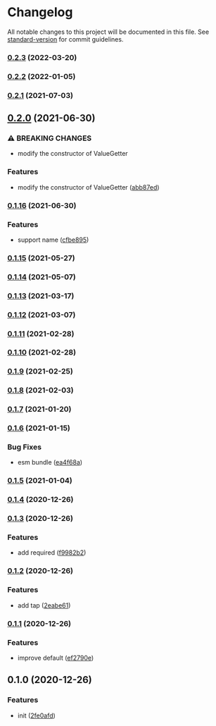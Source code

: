 # Changelog

All notable changes to this project will be documented in this file. See [standard-version](https://github.com/conventional-changelog/standard-version) for commit guidelines.

### [0.2.3](https://github.com/BlackGlory/value-getter/compare/v0.2.2...v0.2.3) (2022-03-20)

### [0.2.2](https://github.com/BlackGlory/value-getter/compare/v0.2.1...v0.2.2) (2022-01-05)

### [0.2.1](https://github.com/BlackGlory/value-getter/compare/v0.2.0...v0.2.1) (2021-07-03)

## [0.2.0](https://github.com/BlackGlory/value-getter/compare/v0.1.16...v0.2.0) (2021-06-30)


### ⚠ BREAKING CHANGES

* modify the constructor of ValueGetter

### Features

* modify the constructor of ValueGetter ([abb87ed](https://github.com/BlackGlory/value-getter/commit/abb87ed062983ed8b41ae00e330eb128a8717f0a))

### [0.1.16](https://github.com/BlackGlory/value-getter/compare/v0.1.15...v0.1.16) (2021-06-30)


### Features

* support name ([cfbe895](https://github.com/BlackGlory/value-getter/commit/cfbe8950006fe63578f367a9336e962c3015191a))

### [0.1.15](https://github.com/BlackGlory/value-getter/compare/v0.1.14...v0.1.15) (2021-05-27)

### [0.1.14](https://github.com/BlackGlory/value-getter/compare/v0.1.13...v0.1.14) (2021-05-07)

### [0.1.13](https://github.com/BlackGlory/value-getter/compare/v0.1.12...v0.1.13) (2021-03-17)

### [0.1.12](https://github.com/BlackGlory/value-getter/compare/v0.1.11...v0.1.12) (2021-03-07)

### [0.1.11](https://github.com/BlackGlory/value-getter/compare/v0.1.10...v0.1.11) (2021-02-28)

### [0.1.10](https://github.com/BlackGlory/value-getter/compare/v0.1.9...v0.1.10) (2021-02-28)

### [0.1.9](https://github.com/BlackGlory/value-getter/compare/v0.1.8...v0.1.9) (2021-02-25)

### [0.1.8](https://github.com/BlackGlory/value-getter/compare/v0.1.7...v0.1.8) (2021-02-03)

### [0.1.7](https://github.com/BlackGlory/value-getter/compare/v0.1.6...v0.1.7) (2021-01-20)

### [0.1.6](https://github.com/BlackGlory/value-getter/compare/v0.1.5...v0.1.6) (2021-01-15)


### Bug Fixes

* esm bundle ([ea4f68a](https://github.com/BlackGlory/value-getter/commit/ea4f68aabc0e4d6a405efecf27e855a68d97499f))

### [0.1.5](https://github.com/BlackGlory/value-getter/compare/v0.1.4...v0.1.5) (2021-01-04)

### [0.1.4](https://github.com/BlackGlory/value-getter/compare/v0.1.3...v0.1.4) (2020-12-26)

### [0.1.3](https://github.com/BlackGlory/value-getter/compare/v0.1.2...v0.1.3) (2020-12-26)


### Features

* add required ([f9982b2](https://github.com/BlackGlory/value-getter/commit/f9982b20a9c021a31fb9f1666c12bb347bcd31b5))

### [0.1.2](https://github.com/BlackGlory/value-getter/compare/v0.1.1...v0.1.2) (2020-12-26)


### Features

* add tap ([2eabe61](https://github.com/BlackGlory/value-getter/commit/2eabe6129b510262be8c73cb0d8043af7473856f))

### [0.1.1](https://github.com/BlackGlory/value-getter/compare/v0.1.0...v0.1.1) (2020-12-26)


### Features

* improve default ([ef2790e](https://github.com/BlackGlory/value-getter/commit/ef2790eeb02161655479b5ab7cb397d2a43c855b))

## 0.1.0 (2020-12-26)


### Features

* init ([2fe0afd](https://github.com/BlackGlory/value-getter/commit/2fe0afdfd1ad45e628b99ec70bc3ce36d1fcc614))
